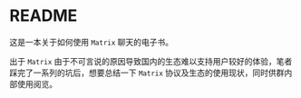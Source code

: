 # README

这是一本关于如何使用 `Matrix` 聊天的电子书。

出于 `Matrix` 由于不可言说的原因导致国内的生态难以支持用户较好的体验，笔者踩完了一系列的坑后，想要总结一下 `Matrix` 协议及生态的使用现状，同时供群内部使用阅览。

